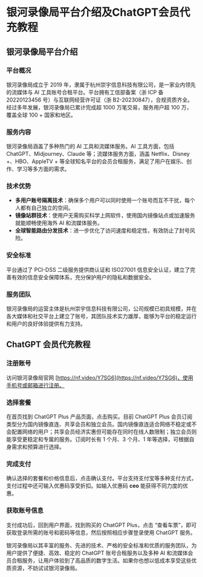 # 银河录像局平台介绍及ChatGPT会员代充教程

## 银河录像局平台介绍

### 平台概况

银河录像局成立于 2019 年，隶属于杭州崇宇信息科技有限公司，是一家业内领先的流媒体与 AI 工具账号合租平台。平台拥有工信部备案（浙 ICP 备 20220123456 号）与互联网经营许可证（浙 B2-20230847），合规资质齐全。经过多年发展，银河录像局已累计完成超 1000 万笔交易，服务用户超 100 万，覆盖全球 100 + 国家和地区。

### 服务内容

银河录像局涵盖了多种热门的 AI 工具和流媒体服务。AI 工具方面，包括 ChatGPT、Midjourney、Claude 等；流媒体服务方面，涵盖 Netflix、Disney +、HBO、AppleTV + 等全球知名平台的会员合租服务，满足了用户在娱乐、创作、学习等多方面的需求。

### 技术优势

- **多用户账号隔离技术**：确保多个用户可以同时使用一个账号而互不干扰，每个人都有自己独立的空间。
- **镜像站群技术**：使用户无需购买科学上网软件，使用国内镜像站点或加速服务就能顺畅使用海外 AI 和流媒体服务。
- **全球智能路由分发技术**：进一步优化了访问速度和稳定性，有效防止了封号风险。

### 安全标准

平台通过了 PCI-DSS 二级服务提供商认证和 ISO27001 信息安全认证，建立了完善有效的信息安全保障体系，充分保护用户的隐私和数据安全。

### 服务团队

银河录像局的运营主体是杭州崇宇信息科技有限公司，公司规模已初具规模，并在各大媒体和社交平台上建立了账号，其团队技术实力雄厚，能够为平台的稳定运行和用户的良好体验提供有力支持。

## ChatGPT 会员代充教程

### 注册账号

访问银河录像局官网 [https://nf.video/Y7SG6](https://nf.video/Y7SG6)，使用手机号或邮箱进行注册。

### 选择套餐

在首页找到 ChatGPT Plus 产品页面，点击购买。目前 ChatGPT Plus 会员订阅类型分为国内镜像直连、共享会员和独立会员。国内镜像直连适合网络不稳定或不会配置网络的用户；共享会员经济实惠但可能存在同时在线人数限制；独立会员则能享受更稳定和专属的服务。订阅时长有 1 个月、3 个月、1 年等选择，可根据自身需求和预算进行选择。

### 完成支付

确认选择的套餐和价格信息后，点击确认支付。平台支持支付宝等多种支付方式，支付过程中还可输入优惠码享受折扣。如输入优惠码 **ceo** 能获得不同力度的优惠。

### 获取账号信息

支付成功后，回到用户界面，找到购买的 ChatGPT Plus，点击 “查看车票”，即可获取登录所需的账号和密码等信息，然后按照相应步骤登录使用 ChatGPT 服务。

银河录像局以其丰富的服务、先进的技术、严格的安全标准和优质的服务团队，为用户提供了便捷、高效、稳定的 ChatGPT 账号合租服务以及多种 AI 和流媒体会员合租服务，让用户体验到了高品质的数字生活。如果你也想以低成本享受这些优质资源，不妨试试银河录像局。
